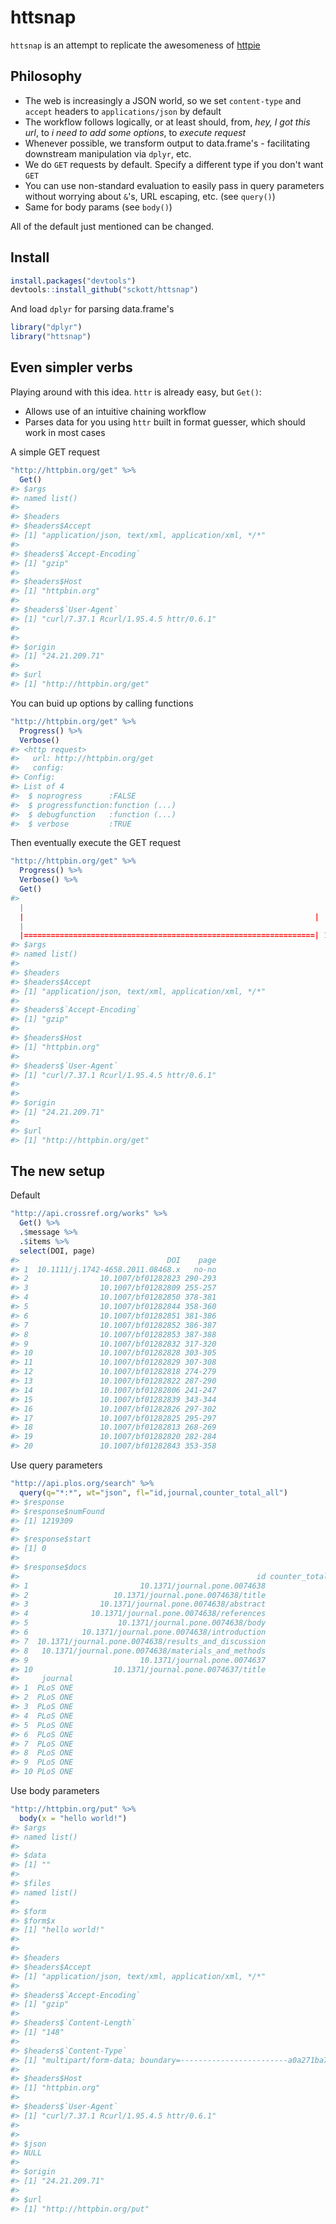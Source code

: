 httsnap
=======



`httsnap` is an attempt to replicate the awesomeness of [httpie](https://github.com/jakubroztocil/httpie)

## Philosophy

* The web is increasingly a JSON world, so we set `content-type` and `accept` headers to `applications/json` by default 
* The workflow follows logically, or at least should, from, _hey, I got this url_, to _i need to add some options_, to _execute request_
* Whenever possible, we transform output to data.frame's - facilitating downstream manipulation via `dplyr`, etc.
* We do `GET` requests by default. Specify a different type if you don't want `GET`
* You can use non-standard evaluation to easily pass in query parameters without worrying about `&`'s, URL escaping, etc. (see `query()`)
* Same for body params (see `body()`)

All of the default just mentioned can be changed. 

## Install


```r
install.packages("devtools")
devtools::install_github("sckott/httsnap")
```

And load `dplyr` for parsing data.frame's


```r
library("dplyr")
library("httsnap")
```

## Even simpler verbs

Playing around with this idea. `httr` is already easy, but `Get()`:

* Allows use of an intuitive chaining workflow
* Parses data for you using `httr` built in format guesser, which should work in most cases

A simple GET request


```r
"http://httpbin.org/get" %>%
  Get()
#> $args
#> named list()
#> 
#> $headers
#> $headers$Accept
#> [1] "application/json, text/xml, application/xml, */*"
#> 
#> $headers$`Accept-Encoding`
#> [1] "gzip"
#> 
#> $headers$Host
#> [1] "httpbin.org"
#> 
#> $headers$`User-Agent`
#> [1] "curl/7.37.1 Rcurl/1.95.4.5 httr/0.6.1"
#> 
#> 
#> $origin
#> [1] "24.21.209.71"
#> 
#> $url
#> [1] "http://httpbin.org/get"
```

You can buid up options by calling functions


```r
"http://httpbin.org/get" %>%
  Progress() %>%
  Verbose()
#> <http request> 
#>   url: http://httpbin.org/get
#>   config: 
#> Config: 
#> List of 4
#>  $ noprogress      :FALSE
#>  $ progressfunction:function (...)  
#>  $ debugfunction   :function (...)  
#>  $ verbose         :TRUE
```

Then eventually execute the GET request


```r
"http://httpbin.org/get" %>%
  Progress() %>%
  Verbose() %>%
  Get()
#>   |                                                                         |                                                                 |   0%  |                                                                         |=================================================================| 100%
#> $args
#> named list()
#> 
#> $headers
#> $headers$Accept
#> [1] "application/json, text/xml, application/xml, */*"
#> 
#> $headers$`Accept-Encoding`
#> [1] "gzip"
#> 
#> $headers$Host
#> [1] "httpbin.org"
#> 
#> $headers$`User-Agent`
#> [1] "curl/7.37.1 Rcurl/1.95.4.5 httr/0.6.1"
#> 
#> 
#> $origin
#> [1] "24.21.209.71"
#> 
#> $url
#> [1] "http://httpbin.org/get"
```

## The new setup

Default 


```r
"http://api.crossref.org/works" %>%
  Get() %>% 
  .$message %>% 
  .$items %>% 
  select(DOI, page)
#>                                 DOI    page
#> 1  10.1111/j.1742-4658.2011.08468.x   no-no
#> 2                10.1007/bf01282823 290-293
#> 3                10.1007/bf01282809 255-257
#> 4                10.1007/bf01282850 378-381
#> 5                10.1007/bf01282844 358-360
#> 6                10.1007/bf01282851 381-386
#> 7                10.1007/bf01282852 386-387
#> 8                10.1007/bf01282853 387-388
#> 9                10.1007/bf01282832 317-320
#> 10               10.1007/bf01282828 303-305
#> 11               10.1007/bf01282829 307-308
#> 12               10.1007/bf01282818 274-279
#> 13               10.1007/bf01282822 287-290
#> 14               10.1007/bf01282806 241-247
#> 15               10.1007/bf01282839 343-344
#> 16               10.1007/bf01282826 297-302
#> 17               10.1007/bf01282825 295-297
#> 18               10.1007/bf01282813 268-269
#> 19               10.1007/bf01282820 282-284
#> 20               10.1007/bf01282843 353-358
```

Use query parameters


```r
"http://api.plos.org/search" %>%
  query(q="*:*", wt="json", fl="id,journal,counter_total_all")
#> $response
#> $response$numFound
#> [1] 1219309
#> 
#> $response$start
#> [1] 0
#> 
#> $response$docs
#>                                                     id counter_total_all
#> 1                         10.1371/journal.pone.0074638               784
#> 2                   10.1371/journal.pone.0074638/title               784
#> 3                10.1371/journal.pone.0074638/abstract               784
#> 4              10.1371/journal.pone.0074638/references               784
#> 5                    10.1371/journal.pone.0074638/body               784
#> 6            10.1371/journal.pone.0074638/introduction               784
#> 7  10.1371/journal.pone.0074638/results_and_discussion               784
#> 8   10.1371/journal.pone.0074638/materials_and_methods               784
#> 9                         10.1371/journal.pone.0074637               631
#> 10                  10.1371/journal.pone.0074637/title               631
#>     journal
#> 1  PLoS ONE
#> 2  PLoS ONE
#> 3  PLoS ONE
#> 4  PLoS ONE
#> 5  PLoS ONE
#> 6  PLoS ONE
#> 7  PLoS ONE
#> 8  PLoS ONE
#> 9  PLoS ONE
#> 10 PLoS ONE
```

Use body parameters


```r
"http://httpbin.org/put" %>%
  body(x = "hello world!")
#> $args
#> named list()
#> 
#> $data
#> [1] ""
#> 
#> $files
#> named list()
#> 
#> $form
#> $form$x
#> [1] "hello world!"
#> 
#> 
#> $headers
#> $headers$Accept
#> [1] "application/json, text/xml, application/xml, */*"
#> 
#> $headers$`Accept-Encoding`
#> [1] "gzip"
#> 
#> $headers$`Content-Length`
#> [1] "148"
#> 
#> $headers$`Content-Type`
#> [1] "multipart/form-data; boundary=------------------------a0a271ba7e5809da"
#> 
#> $headers$Host
#> [1] "httpbin.org"
#> 
#> $headers$`User-Agent`
#> [1] "curl/7.37.1 Rcurl/1.95.4.5 httr/0.6.1"
#> 
#> 
#> $json
#> NULL
#> 
#> $origin
#> [1] "24.21.209.71"
#> 
#> $url
#> [1] "http://httpbin.org/put"
```

